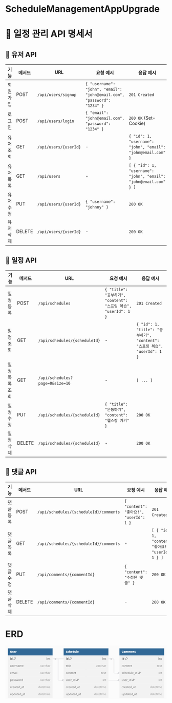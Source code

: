 # ScheduleManagementAppUpgrade

# 📘 일정 관리 API 명세서

## 👤 유저 API

| 기능 | 메서드 | URL | 요청 예시 | 응답 예시 |
|------|--------|-----|-----------|-----------|
| 회원가입 | POST | `/api/users/signup` | `{ "username": "john", "email": "john@email.com", "password": "1234" }` | `201 Created` |
| 로그인 | POST | `/api/users/login` | `{ "email": "john@email.com", "password": "1234" }` | `200 OK` (Set-Cookie) |
| 유저 조회 | GET | `/api/users/{userId}` | - | `{ "id": 1, "username": "john", "email": "john@email.com" }` |
| 유저 목록 | GET | `/api/users` | - | `[ { "id": 1, "username": "john", "email": "john@email.com" } ]` |
| 유저 수정 | PUT | `/api/users/{userId}` | `{ "username": "johnny" }` | `200 OK` |
| 유저 삭제 | DELETE | `/api/users/{userId}` | - | `200 OK` |

## 📅 일정 API

| 기능 | 메서드 | URL | 요청 예시 | 응답 예시 |
|------|--------|-----|-----------|-----------|
| 일정 등록 | POST | `/api/schedules` | `{ "title": "공부하기", "content": "스프링 복습", "userId": 1 }` | `201 Created` |
| 일정 조회 | GET | `/api/schedules/{scheduleId}` | - | `{ "id": 1, "title": "공부하기", "content": "스프링 복습", "userId": 1 }` |
| 일정 목록 조회 | GET | `/api/schedules?page=0&size=10` | - | `[ ... ]` |
| 일정 수정 | PUT | `/api/schedules/{scheduleId}` | `{ "title": "운동하기", "content": "헬스장 가기" }` | `200 OK` |
| 일정 삭제 | DELETE | `/api/schedules/{scheduleId}` | - | `200 OK` |

## 💬 댓글 API

| 기능 | 메서드 | URL | 요청 예시 | 응답 예시 |
|------|--------|-----|-----------|-----------|
| 댓글 등록 | POST | `/api/schedules/{scheduleId}/comments` | `{ "content": "좋아요!", "userId": 1 }` | `201 Created` |
| 댓글 목록 | GET | `/api/schedules/{scheduleId}/comments` | - | `[ { "id": 1, "content": "좋아요!", "userId": 1 } ]` |
| 댓글 수정 | PUT | `/api/comments/{commentId}` | `{ "content": "수정된 댓글" }` | `200 OK` |
| 댓글 삭제 | DELETE | `/api/comments/{commentId}` | - | `200 OK` |

# ERD
![ERD](./ERD2.png)
